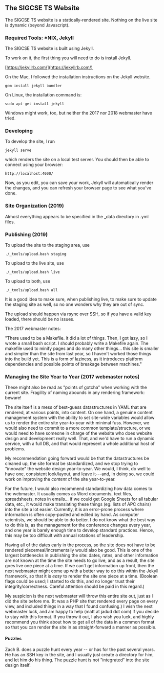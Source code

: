 ## The SIGCSE TS Website

The SIGCSE TS website is a statically-rendered site. Nothing on the live site is dynamic (beyond Javascript). 

### Required Tools: *NIX, Jekyll

The SIGCSE TS website is built using Jekyll.

To work on it, the first thing you will need to do is install Jekyll. 

[https://jekyllrb.com/](https://jekyllrb.com/)

On the Mac, I followed the installation instructions on the Jekyll website. 

    gem install jekyll bundler

On Linux, the installation command is:
	
	sudo apt-get install jekyll

Windows might work, too, but neither the 2017 nor 2018 webmaster have tried.

### Developing

To develop the site, I run

    jekyll serve

which renders the site on a local test server. You should then be able to connect using your browser:

    http://localhost:4000/

Now, as you edit, you can save your work, Jekyll will automatically render the changes, and you can refresh your browser page to see what you've done.

### Site Organization (2019)

Almost everything appears to be specified in the \_data directory in .yml files.



### Publishing (2019)

To upload the site to the staging area, use

    ./_tools/upload.bash staging

To upload to the live site, use

    ./_tools/upload.bash live

To upload to both, use

    ./_tools/upload.bash all

It is a good idea to make sure, when publishing live, to make sure to update the staging site as well, so no one wonders why they are out of sync.

The upload should happen via rsync over SSH, so if you have a valid key loaded, there should be no issues.

The 2017 webmaster notes:

"There used to be a Makefile. It did a lot of things. Then, I got lazy, so I wrote a small bash script. I should probably write a Makefile again. The makefile used to minify pages and do many other things... this site is smaller and simpler than the site from last year, so I haven't worked those things into the build yet. This is a form of laziness, as it introduces platform dependencies and possible points of breakage between machines."

### Managing the Site Year to Year (2017 webmaster notes)

These might also be read as "points of gotcha" when working with the current site. Fragility of naming abounds in any rendering framework: beware!

The site itself is a mess of best-guess datastructures in YAML that are rendered, at various points, into content. On one hand, a genuine content management system with the ability to set site-wide variables would allow us to render the entire site year-to-year with minimal fuss. However, we would also need to commit to a more common template/structure, or we would need to have someone in charge of the website who does website design and development really well. That, and we'd have to run a dynamic service, with a full DB, and that would represent a whole additional host of problems.

My recommendation going forward would be that the datastructures be cleaned up, the site format be standardized, and we stop trying to "innovate" the website design year-to-year. We would, I think, do well to have one, consistent look/layout, and leave it---and, in doing so, we could work on improving the *content* of the site year-to-year.

For the future, I would also recommend standardizing how data comes to the webmaster. It usually comes as Word documents, text files, spreadsheets, notes in emails... if we could get Google Sheets for all tabular data, etc., it would make translating these things (eg. lists of APC chairs) into the site a lot easier. Currently, it is an error-prone process where information is often copy-pasted and edited by hand. As computer scientists, we should be able to do better. I do not know what the best way to do this is, as the management for the conference changes every year, and one year is barely enough time to develop standard practices. Hence, this may be too difficult with annual rotations of leadership.

Having all of the dates early in the process, so the site does not have to be rendered piecemeal/incrementally would also be good. This is one of the largest bottlenecks in publishing the site: dates, rates, and other information are not known at the time the site needs to go live, and as a result, the site goes live one piece at a time. If we can't get information up front, then the next webmaster might come up with a better way to do this within the Jekyll framework, so that it is *easy* to render the site one piece at a time. (Boolean flags could be used; I started to do this, and no longer trust their integrity/correctness. Careful attention should be paid in this regard.)

My suspicion is the next webmaster will throw this entire site out, just as I did the site before me. (It was a PHP site that rendered every page on every view, and included things in a way that I found confusing.) I wish the next webmaster luck, and am happy to help (matt at jadud dot com) if you decide to stay with this format. If you throw it out, I also wish you luck, and highly recommend you think about how to get all of the data in a common format so that you can render the site in as straight-forward a manner as possible.

#### Puzzles

Zach B. does a puzzle hunt every year -- or has for the past several years. He has an SSH key in the site, and I usually just create a directory for him, and let him do his thing. The puzzle hunt is not "integrated" into the site design itself.

